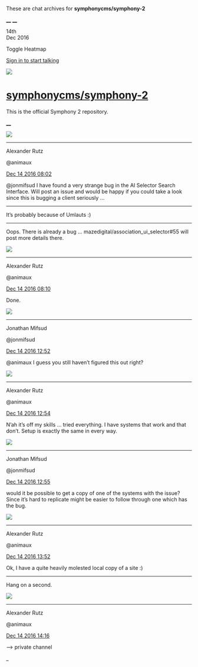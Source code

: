These are chat archives for **symphonycms/symphony-2**

[__](/symphonycms/symphony-2/archives/2016/12/15)
[__](/symphonycms/symphony-2/archives/2016/12/13)

14th  
Dec 2016

Toggle Heatmap

[Sign in to start talking](/login?action=login&button=archive-login)

![](https://avatars-02.gitter.im/group/iv/3/57542c45c43b8c601977197e?s=48)

#  [symphonycms/symphony-2](/symphonycms/symphony-2)

This is the official Symphony 2 repository.

[ __ ](/orgs/symphonycms/rooms "More symphonycms rooms" )

![](https://avatars2.githubusercontent.com/u/446874?v=3&s=30)

__ __

Alexander Rutz

@animaux

[Dec 14 2016
08:02](https://gitter.im/symphonycms/symphony-2?at=5850fc8dbb7d528222f7c99a ""
)

@jonmifsud I have found a very strange bug in the AI Selector Search
Interface. Will post an issue and would be happy if you could take a look
since this is bugging a client seriously …

__ __

It’s probably because of Umlauts :)

__ __

Oops. There is already a bug … mazedigital/association_ui_selector#55 will
post more details there.

![](https://avatars2.githubusercontent.com/u/446874?v=3&s=30)

__ __

Alexander Rutz

@animaux

[Dec 14 2016
08:10](https://gitter.im/symphonycms/symphony-2?at=5850fe89f666c5a1380ed03f ""
)

Done.

![](https://avatars1.githubusercontent.com/u/859775?v=3&s=30)

__ __

Jonathan Mifsud

@jonmifsud

[Dec 14 2016
12:52](https://gitter.im/symphonycms/symphony-2?at=5851408a058ca96737458d88 ""
)

@animaux I guess you still haven’t figured this out right?

![](https://avatars2.githubusercontent.com/u/446874?v=3&s=30)

__ __

Alexander Rutz

@animaux

[Dec 14 2016
12:54](https://gitter.im/symphonycms/symphony-2?at=58514100589f411830e226ed ""
)

N’ah it’s off my skills … tried everything. I have systems that work and that
don’t. Setup is exactly the same in every way.

![](https://avatars1.githubusercontent.com/u/859775?v=3&s=30)

__ __

Jonathan Mifsud

@jonmifsud

[Dec 14 2016
12:55](https://gitter.im/symphonycms/symphony-2?at=58514137c5a4e0233b82b3c9 ""
)

would it be possible to get a copy of one of the systems with the issue? Since
it’s hard to replicate might be easier to follow through one which has the
bug.

![](https://avatars2.githubusercontent.com/u/446874?v=3&s=30)

__ __

Alexander Rutz

@animaux

[Dec 14 2016
13:52](https://gitter.im/symphonycms/symphony-2?at=58514ea1e7bdfe4e29521c07 ""
)

Ok, I have a quite heavily molested local copy of a site :)

__ __

Hang on a second.

![](https://avatars2.githubusercontent.com/u/446874?v=3&s=30)

__ __

Alexander Rutz

@animaux

[Dec 14 2016
14:16](https://gitter.im/symphonycms/symphony-2?at=58515442af6b364a29aff3bb ""
)

—&gt; private channel

_

